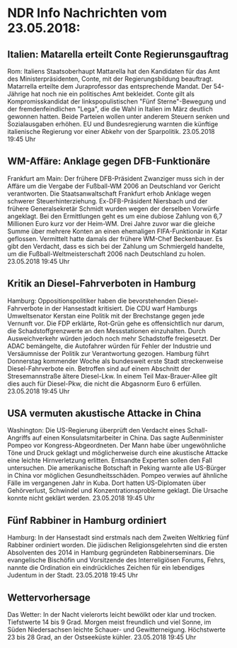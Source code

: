 # NDR Info Nachrichten vom 23.05.2018:


## Italien: Matarella erteilt Conte Regierunsgauftrag
Rom: Italiens Staatsoberhaupt Mattarella hat den Kandidaten für das Amt des Ministerpräsidenten, Conte, mit der Regierungsbildung beauftragt. Matarrella erteilte dem Juraprofessor das entsprechende Mandat. Der 54-Jährige hat noch nie ein politisches Amt bekleidet. Conte gilt als Kompromisskandidat der linkspopulistischen "Fünf Sterne"-Bewegung und der fremdenfeindlichen "Lega", die die Wahl in Italien im März deutlich gewonnen hatten. Beide Parteien wollen unter anderem Steuern senken und Sozialausgaben erhöhen. EU und Bundesregierung warnten die künftige italienische Regierung vor einer Abkehr von der Sparpolitik. 23.05.2018 19:45 Uhr 

## WM-Affäre: Anklage gegen DFB-Funktionäre
Frankfurt am Main: Der frühere DFB-Präsident Zwanziger muss sich in der Affäre um die Vergabe der Fußball-WM 2006 an Deutschland vor Gericht verantworten. Die Staatsanwaltschaft Frankfurt erhob Anklage wegen schwerer Steuerhinterziehung. Ex-DFB-Präsident Niersbach und der frühere Generalsekretär Schmidt wurden wegen der derselben Vorwürfe angeklagt. Bei den Ermittlungen geht es um eine dubiose Zahlung von 6,7 Millionen Euro kurz vor der Heim-WM. Drei Jahre zuvor war die gleiche Summe über mehrere Konten an einen ehemaligen FIFA-Funktionär in Katar geflossen. Vermittelt hatte damals der frühere WM-Chef Beckenbauer. Es gibt den Verdacht, dass es sich bei der Zahlung um Schmiergeld handelte, um die Fußball-Weltmeisterschaft 2006 nach Deutschland zu holen. 23.05.2018 19:45 Uhr 

## Kritik an Diesel-Fahrverboten in Hamburg
Hamburg: Oppositionspolitiker haben die bevorstehenden Diesel-Fahrverbote in der Hansestadt kritisiert. Die CDU warf Hamburgs Umweltsenator Kerstan eine Politik mit der Brechstange gegen jede Vernunft vor. Die FDP erklärte, Rot-Grün gehe es offensichtlich nur darum, die Schadstoffgrenzwerte an den Messstationen einzuhalten. Durch Ausweichverkehr würden jedoch noch mehr Schadstoffe freigesetzt. Der ADAC bemängelte, die Autofahrer würden für Fehler der Industrie und Versäumnisse der Politik zur Verantwortung gezogen. Hamburg führt Donnerstag kommender Woche als bundesweit erste Stadt streckenweise Diesel-Fahrverbote ein. Betroffen sind auf einem Abschnitt der Stresemannstraße ältere Diesel-Lkw. In einem Teil Max-Brauer-Allee gilt dies auch für Diesel-Pkw, die nicht die Abgasnorm Euro 6 erfüllen. 23.05.2018 19:45 Uhr 

## USA vermuten akustische Attacke in China
Washington: Die US-Regierung überprüft den Verdacht eines Schall-Angriffs auf einen Konsulatsmitarbeiter in China. Das sagte Außenminister Pompeo vor Kongress-Abgeordneten. Der Mann habe über ungewöhnliche Töne und Druck geklagt und möglicherweise durch eine akustische Attacke eine leichte Hirnverletzung erlitten. Entsandte Experten sollen den Fall untersuchen. Die amerikanische Botschaft in Peking warnte alle US-Bürger in China vor möglichen Gesundheitsschäden. Pompeo verwies auf ähnliche Fälle im vergangenen Jahr in Kuba. Dort hatten US-Diplomaten über Gehörverlust, Schwindel und Konzentrationsprobleme geklagt. Die Ursache konnte nicht geklärt werden. 23.05.2018 19:45 Uhr 

## Fünf Rabbiner in Hamburg ordiniert
Hamburg: In der Hansestadt sind erstmals nach dem Zweiten Weltkrieg fünf Rabbiner ordiniert worden. Die jüdischen Religionsgelehrten sind die ersten Absolventen des 2014 in Hamburg gegründeten Rabbinerseminars. Die evangelische Bischöfin und Vorsitzende des Interreligiösen Forums, Fehrs, nannte die Ordination ein eindrückliches Zeichen für ein lebendiges Judentum in der Stadt. 23.05.2018 19:45 Uhr 

## Wettervorhersage
Das Wetter: In der Nacht vielerorts leicht bewölkt oder klar und trocken. Tiefstwerte 14 bis 9 Grad. Morgen meist freundlich und viel Sonne, im Süden Niedersachsen leichte Schauer- und Gewitterneigung. Höchstwerte 23 bis 28 Grad, an der Ostseeküste kühler. 23.05.2018 19:45 Uhr 
